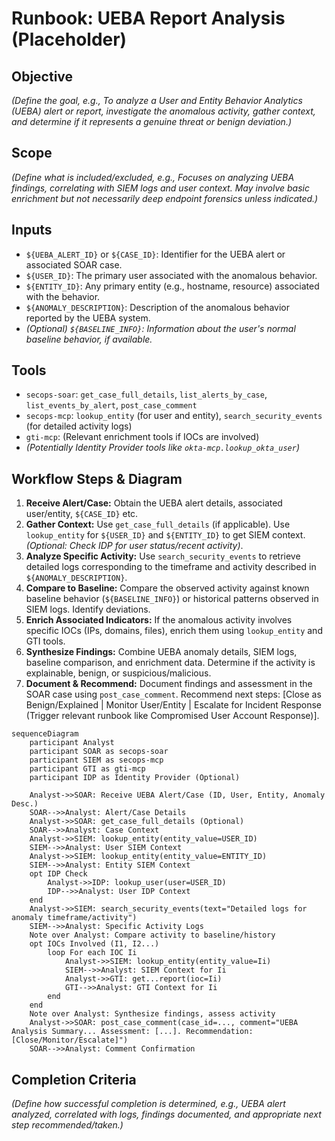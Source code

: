 # Runbook: UEBA Report Analysis (Placeholder)

## Objective

*(Define the goal, e.g., To analyze a User and Entity Behavior Analytics (UEBA) alert or report, investigate the anomalous activity, gather context, and determine if it represents a genuine threat or benign deviation.)*

## Scope

*(Define what is included/excluded, e.g., Focuses on analyzing UEBA findings, correlating with SIEM logs and user context. May involve basic enrichment but not necessarily deep endpoint forensics unless indicated.)*

## Inputs

*   `${UEBA_ALERT_ID}` or `${CASE_ID}`: Identifier for the UEBA alert or associated SOAR case.
*   `${USER_ID}`: The primary user associated with the anomalous behavior.
*   `${ENTITY_ID}`: Any primary entity (e.g., hostname, resource) associated with the behavior.
*   `${ANOMALY_DESCRIPTION}`: Description of the anomalous behavior reported by the UEBA system.
*   *(Optional) `${BASELINE_INFO}`: Information about the user's normal baseline behavior, if available.*

## Tools

*   `secops-soar`: `get_case_full_details`, `list_alerts_by_case`, `list_events_by_alert`, `post_case_comment`
*   `secops-mcp`: `lookup_entity` (for user and entity), `search_security_events` (for detailed activity logs)
*   `gti-mcp`: (Relevant enrichment tools if IOCs are involved)
*   *(Potentially Identity Provider tools like `okta-mcp.lookup_okta_user`)*

## Workflow Steps & Diagram

1.  **Receive Alert/Case:** Obtain the UEBA alert details, associated user/entity, `${CASE_ID}` etc.
2.  **Gather Context:** Use `get_case_full_details` (if applicable). Use `lookup_entity` for `${USER_ID}` and `${ENTITY_ID}` to get SIEM context. *(Optional: Check IDP for user status/recent activity)*.
3.  **Analyze Specific Activity:** Use `search_security_events` to retrieve detailed logs corresponding to the timeframe and activity described in `${ANOMALY_DESCRIPTION}`.
4.  **Compare to Baseline:** Compare the observed activity against known baseline behavior (`${BASELINE_INFO}`) or historical patterns observed in SIEM logs. Identify deviations.
5.  **Enrich Associated Indicators:** If the anomalous activity involves specific IOCs (IPs, domains, files), enrich them using `lookup_entity` and GTI tools.
6.  **Synthesize Findings:** Combine UEBA anomaly details, SIEM logs, baseline comparison, and enrichment data. Determine if the activity is explainable, benign, or suspicious/malicious.
7.  **Document & Recommend:** Document findings and assessment in the SOAR case using `post_case_comment`. Recommend next steps: [Close as Benign/Explained | Monitor User/Entity | Escalate for Incident Response (Trigger relevant runbook like Compromised User Account Response)].

```{mermaid}
sequenceDiagram
    participant Analyst
    participant SOAR as secops-soar
    participant SIEM as secops-mcp
    participant GTI as gti-mcp
    participant IDP as Identity Provider (Optional)

    Analyst->>SOAR: Receive UEBA Alert/Case (ID, User, Entity, Anomaly Desc.)
    SOAR-->>Analyst: Alert/Case Details
    Analyst->>SOAR: get_case_full_details (Optional)
    SOAR-->>Analyst: Case Context
    Analyst->>SIEM: lookup_entity(entity_value=USER_ID)
    SIEM-->>Analyst: User SIEM Context
    Analyst->>SIEM: lookup_entity(entity_value=ENTITY_ID)
    SIEM-->>Analyst: Entity SIEM Context
    opt IDP Check
        Analyst->>IDP: lookup_user(user=USER_ID)
        IDP-->>Analyst: User IDP Context
    end
    Analyst->>SIEM: search_security_events(text="Detailed logs for anomaly timeframe/activity")
    SIEM-->>Analyst: Specific Activity Logs
    Note over Analyst: Compare activity to baseline/history
    opt IOCs Involved (I1, I2...)
        loop For each IOC Ii
            Analyst->>SIEM: lookup_entity(entity_value=Ii)
            SIEM-->>Analyst: SIEM Context for Ii
            Analyst->>GTI: get...report(ioc=Ii)
            GTI-->>Analyst: GTI Context for Ii
        end
    end
    Note over Analyst: Synthesize findings, assess activity
    Analyst->>SOAR: post_case_comment(case_id=..., comment="UEBA Analysis Summary... Assessment: [...]. Recommendation: [Close/Monitor/Escalate]")
    SOAR-->>Analyst: Comment Confirmation
```

## Completion Criteria

*(Define how successful completion is determined, e.g., UEBA alert analyzed, correlated with logs, findings documented, and appropriate next step recommended/taken.)*
